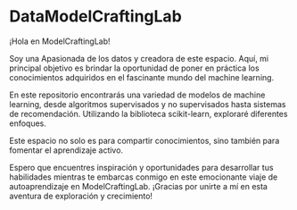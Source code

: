 # DataModelCraftingLab
¡Hola en ModelCraftingLab!

Soy una Apasionada de los datos y creadora de este espacio. Aquí, mi principal objetivo es brindar la oportunidad de poner en práctica los conocimientos adquiridos en el fascinante mundo del machine learning.

En este repositorio encontrarás una variedad de modelos de machine learning, desde algoritmos supervisados y no supervisados hasta sistemas de recomendación.
Utilizando la biblioteca scikit-learn, exploraré diferentes enfoques.

Este espacio no solo es para compartir conocimientos, sino también para fomentar el aprendizaje activo.

Espero que encuentres inspiración y oportunidades para desarrollar tus habilidades mientras te embarcas conmigo en este emocionante viaje de autoaprendizaje en ModelCraftingLab.
¡Gracias por unirte a mí en esta aventura de exploración y crecimiento!
